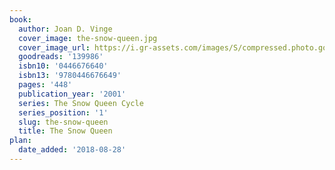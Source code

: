 ```yaml
---
book:
  author: Joan D. Vinge
  cover_image: the-snow-queen.jpg
  cover_image_url: https://i.gr-assets.com/images/S/compressed.photo.goodreads.com/books/1388298425l/139986.jpg
  goodreads: '139986'
  isbn10: '0446676640'
  isbn13: '9780446676649'
  pages: '448'
  publication_year: '2001'
  series: The Snow Queen Cycle
  series_position: '1'
  slug: the-snow-queen
  title: The Snow Queen
plan:
  date_added: '2018-08-28'
---
```

